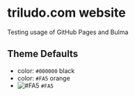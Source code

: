 # triludo.com website

Testing usage of GitHub Pages and Bulma 

## Theme Defaults

- color: `#000000` black
- color: `#FA5` orange
- ![#FA5](https://placehold.it/15/FA5/000000?text=+) `#FA5`
